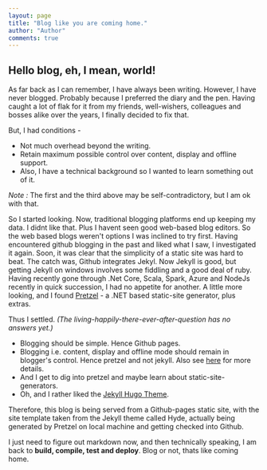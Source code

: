 ```yaml
--- 
layout: page
title: "Blog like you are coming home."
author: "Author"
comments: true
---
```


## Hello blog, eh, I mean, world!
As far back as I can remember, I have always been writing. However, I have never blogged. Probably because I preferred the diary and the pen. Having caught a lot of flak for it from my friends, well-wishers, colleagues and bosses alike over the years, I finally decided to fix that.

But, I had conditions -
- Not much overhead beyond the writing.
- Retain maximum possible control over content, display and offline support.
- Also, I have a technical background so I wanted to learn something out of it.

*Note :* The first and the third above may be self-contradictory, but I am ok with that.

So I started looking. Now, traditional blogging platforms end up keeping my data. I didnt like that. 
Plus I havent seen good web-based blog editors. So the web based blogs weren't options I was inclined to
try first. Having encountered github blogging in the past and liked what I saw, I investigated it again. 
Soon, it was clear that the simplicity of a static site was hard to beat. The catch was, Github integrates 
Jekyl. Now Jekyll is good, but getting Jekyll on windows involves some fiddling and a good deal of ruby. 
Having recently gone through .Net Core, Scala, Spark, Azure and NodeJs recently in quick succession, I had 
no appetite for another. A little more looking, and I found [Pretzel](http://localhost:8080/#) - a .NET 
based static-site generator, plus extras.

Thus I settled. *(The living-happily-there-ever-after-question has no answers yet.)*
- Blogging should be simple. Hence Github pages.
- Blogging i.e. content, display and offline mode should remain in blogger's control. Hence pretzel and 
not jekyll. Also see [here](https://thomasfreudenberg.com/archive/2016/05/16/from-jekyll-to-pretzel/) for 
more details.
- And I get to dig into pretzel and maybe learn about static-site-generators.
- Oh, and I rather liked the [Jekyll Hugo Theme](https://github.com/poole/hyde).

Therefore, this blog is being served from a Github-pages static site, with the site template taken from 
the Jekyll theme called Hyde, actually being generated by Pretzel on local machine and getting checked 
into Github.

I just need to figure out markdown now, and then technically speaking, I am back to **build, compile, 
test and deploy**. Blog or not, thats like coming home.
